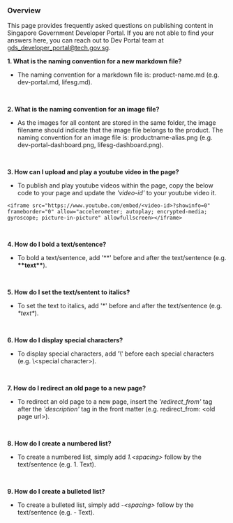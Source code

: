 ### Overview

This page provides frequently asked questions on publishing content in Singapore Government Developer Portal. If you are not able to find your answers here, you can reach out to Dev Portal team at <gds_developer_portal@tech.gov.sg>. 

**1. What is the naming convention for a new markdown file?**
- The naming convention for a markdown file is: product-name.md (e.g. dev-portal.md, lifesg.md).
<br>

**2. What is the naming convention for an image file?**
- As the images for all content are stored in the same folder, the image filename should indicate that the image file belongs to the product. The naming convention for an image file is: productname-alias.png (e.g. dev-portal-dashboard.png, lifesg-dashboard.png).
<br>


**3. How can I upload and play a youtube video in the page?**
- To publish and play youtube videos within the page, copy the below code to your page and update the *'video-id'* to your youtube video it.
```
<iframe src="https://www.youtube.com/embed/<video-id>?showinfo=0" frameborder="0" allow="accelerometer; autoplay; encrypted-media; gyroscope; picture-in-picture" allowfullscreen></iframe>
```
<br>


**4. How do I bold a text/sentence?**
- To bold a text/sentence, add '\*\*' before and after the text/sentence (e.g. **\*\*text\*\***).
<br>


**5. How do I set the text/sentent to italics?**
- To set the text to italics, add '\*' before and after the text/sentence (e.g. *\*text\**).
<br>


**6. How do I display special characters?**
- To display special characters, add '\\' before each special characters (e.g. \\\<special character>).
<br>


**7. How do I redirect an old page to a new page?**
- To redirect an old page to a new page, insert the *'redirect_from'* tag after the *'description'* tag in the front matter 
(e.g. redirect_from: \<old page url>).
<br>


**8. How do I create a numbered list?**
- To create a numbered list, simply add *1.\<spacing>* follow by the text/sentence (e.g. 1. Text).
<br>


**9. How do I create a bulleted list?**
- To create a bulleted list, simply add *-\<spacing>* follow by the text/sentence (e.g. \- Text).
<br>


